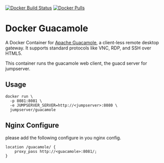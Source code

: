 [![Docker Build Status](https://img.shields.io/docker/build/jumpserver/guacamole.svg?style=for-the-badge)](https://hub.docker.com/r/jumpserver/guacamole/)
[![Docker Pulls](https://img.shields.io/docker/pulls/jumpserver/guacamole.svg?style=for-the-badge)](https://hub.docker.com/r/jumpserver/guacamole/)

# Docker Guacamole

A Docker Container for [Apache Guacamole](https://guacamole.incubator.apache.org/), a client-less remote desktop gateway. It supports standard protocols like VNC, RDP, and SSH over HTML5.

This container runs the guacamole web client, the guacd server for jumpserver.

## Usage

```shell
docker run \
  -p 8081:8081 \
  -e JUMPSERVER_SERVER=http://<jumpserver>:8080 \
  jumpserver/guacamole
```

## Nginx Configure

please add the following configure in you nginx config.

```
location /guacamole/ {
    proxy_pass http://<guacamole>:8081/;
}
```
